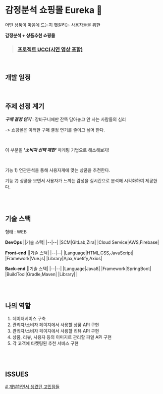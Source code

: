 # 감정분석 쇼핑몰 Eureka 👀

어떤 상품이 마음에 드는지 헷갈리는 사용자들을 위한

**감정분석 + 상품추천 쇼핑몰**



> ### [프로젝트 UCC(시연 영상 포함)](https://drive.google.com/drive/folders/1Ofb9-2kxxbjOtKF_C-UkrQ13kXu8yTV8)
<br>

  

## 개발 일정

  

  <br>

## 주제 선정 계기

  

***구매 결정 연기***  : 장바구니에만 잔뜩 담아놓고 안 사는 사람들의 심리

-> 쇼핑몰은 이러한 구매 결정 연기를 줄이고 싶어 한다.

  <br>

이 부분을 ***'소비자 선택 제한'*** 마케팅 기법으로 해소해보자!

  <br>

  기능 1) 연관분석을 통해 사용자게에 맞는 상품을 추천한다.

  기능 2) 상품을 보면서 사용자가 느끼는 감성을 실시간으로 분석해 시각화하여 제공한다.

  

  

  

  
<br><br>
## 기술 스택

  

형태 : WEB

  

**DevOps**
||기술 스택|
|--|--|
|SCM|GitLab,Zira|
|Cloud Service|AWS,Firebase|


**Front-end**
||기술 스택|
|--|--|
|Language|HTML,CSS,JavaScript|
|Framework|Vue.js|
|Library|Ajax,Vuetify,Axios|

  

  

**Back-end**
||기술 스택|
|--|--|
|Language|Java8|
|Framework|SpringBoot|
|BuildTool|Gradle,Maven|
|Library||


<br><br>

## 나의 역할
1. 데이터베이스 구축
2. 관리자/소비자 페이지에서 사용할 상품 API 구현
3. 관리자/소비자 페이지에서 사용할 리뷰 API 구현
4. 상품, 리뷰, 사용자 등의 이미지르 관리할 파일 API 구현
5. 각 고객에 타켓팅된 추천 서비스 구현

<br><br>
## ISSUES
  
[# 개발하면서 생겼던 고민점들](./trouble.md)
 
  


